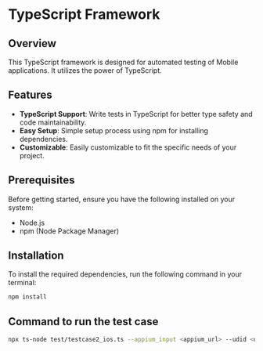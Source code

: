 # TypeScript Framework

## Overview
This TypeScript framework is designed for automated testing of Mobile applications. It utilizes the power of TypeScript.

## Features
- **TypeScript Support**: Write tests in TypeScript for better type safety and code maintainability.
- **Easy Setup**: Simple setup process using npm for installing dependencies.
- **Customizable**: Easily customizable to fit the specific needs of your project.

## Prerequisites
Before getting started, ensure you have the following installed on your system:
- Node.js
- npm (Node Package Manager)

## Installation
To install the required dependencies, run the following command in your terminal:
```bash
npm install
```
## Command to run the test case 
```bash
npx ts-node test/testcase2_ios.ts --appium_input <appium_url> --udid <udid> --os <os_version>
```
